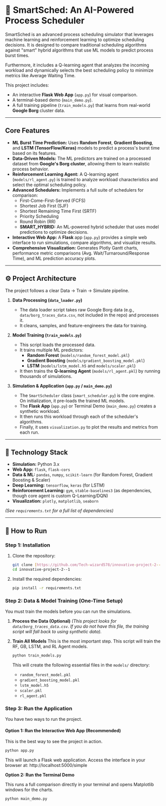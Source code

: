 # 🚀 SmartSched: An AI-Powered Process Scheduler

SmartSched is an advanced process scheduling simulator that leverages machine learning and reinforcement learning to optimize scheduling decisions. It is designed to compare traditional scheduling algorithms against "smart" hybrid algorithms that use ML models to predict process burst times.

Furthermore, it includes a Q-learning agent that analyzes the incoming workload and dynamically selects the best scheduling policy to minimize metrics like Average Waiting Time.

This project includes:
* An interactive **Flask Web App** (`app.py`) for visual comparison.
* A terminal-based demo (`main_demo.py`).
* A full training pipeline (`train_models.py`) that learns from real-world **Google Borg** cluster data.

---

## Core Features

* **ML Burst Time Prediction:** Uses **Random Forest**, **Gradient Boosting**, and **LSTM (TensorFlow/Keras)** models to predict a process's burst time based on its features.
* **Data-Driven Models:** The ML predictors are trained on a processed dataset from **Google's Borg cluster**, allowing them to learn realistic process behavior.
* **Reinforcement Learning Agent:** A Q-learning agent (`models/rl_agent.py`) is trained to analyze workload characteristics and select the optimal scheduling policy.
* **Advanced Schedulers:** Implements a full suite of schedulers for comparison:
    * First-Come-First-Served (FCFS)
    * Shortest Job First (SJF)
    * Shortest Remaining Time First (SRTF)
    * Priority Scheduling
    * Round Robin (RR)
    * **SMART\_HYBRID:** An ML-powered hybrid scheduler that uses model predictions to optimize decisions.
* **Interactive Web App:** A **Flask** app (`app.py`) provides a simple web interface to run simulations, compare algorithms, and visualize results.
* **Comprehensive Visualization:** Generates Plotly Gantt charts, performance metric comparisons (Avg. Wait/Turnaround/Response Time), and ML prediction accuracy plots.

---

## ⚙️ Project Architecture

The project follows a clear Data -> Train -> Simulate pipeline.

1.  **Data Processing (`data_loader.py`)**
    * The data loader script takes raw Google Borg data (e.g., `data/borg_traces_data.csv`, not included in the repo) and processes it.
    * It cleans, samples, and feature-engineers the data for training.

2.  **Model Training (`train_models.py`)**
    * This script loads the processed data.
    * It trains multiple ML predictors:
        * **Random Forest** (`models/random_forest_model.pkl`)
        * **Gradient Boosting** (`models/gradient_boosting_model.pkl`)
        * **LSTM** (`models/lstm_model.h5` and `models/scaler.pkl`)
    * It then trains the **Q-learning Agent** (`models/rl_agent.pkl`) by running thousands of simulations.

3.  **Simulation & Application (`app.py` / `main_demo.py`)**
    * The `SmartScheduler` class (`smart_scheduler.py`) is the core engine. On initialization, it pre-loads the trained ML models.
    * The **Flask App** (`app.py`) or Terminal Demo (`main_demo.py`) creates a synthetic workload.
    * It then runs this workload through each of the scheduler's algorithms.
    * Finally, it uses `visualization.py` to plot the results and metrics from each run.

---

## 🔧 Technology Stack

* **Simulation:** Python 3.x
* **Web App:** `flask`, `flask-cors`
* **Data & ML:** `pandas`, `numpy`, `scikit-learn` (for Random Forest, Gradient Boosting & Scaler)
* **Deep Learning:** `tensorflow`, `keras` (for LSTM)
* **Reinforcement Learning:** `gym`, `stable-baselines3` (as dependencies, though core agent is custom Q-Learning/DQN)
* **Visualization:** `plotly`, `matplotlib`, `seaborn`

*(See `requirements.txt` for a full list of dependencies)*

---

## 🚀 How to Run

### Step 1: Installation

1.  Clone the repository:
    ```bash
    git clone [https://github.com/Tech-wizard578/innovative-project-2--1.git](https://github.com/Tech-wizard578/innovative-project-2--1.git)
    cd innovative-project-2--1
    ```

2.  Install the required dependencies:
    ```bash
    pip install -r requirements.txt
    ```

### Step 2: Data & Model Training (One-Time Setup)

You must train the models before you can run the simulations.

1.  **Process the Data (Optional)**
    *(This project looks for `data/borg_traces_data.csv`. If you do not have this file, the training script will fall back to using synthetic data).*

2.  **Train All Models**
    This is the most important step. This script will train the RF, GB, LSTM, and RL Agent models.
    ```bash
    python train_models.py
    ```
    This will create the following essential files in the `models/` directory:
    * `random_forest_model.pkl`
    * `gradient_boosting_model.pkl`
    * `lstm_model.h5`
    * `scaler.pkl`
    * `rl_agent.pkl`

### Step 3: Run the Application

You have two ways to run the project.

#### Option 1: Run the Interactive Web App (Recommended)

This is the best way to see the project in action.

```bash
python app.py

```

This will launch a Flask web application. Access the interface in your browser at: http://localhost:5000/simple

**Option 2: Run the Terminal Demo**

This runs a full comparison directly in your terminal and opens Matplotlib windows for the charts.

```bash
python main_demo.py